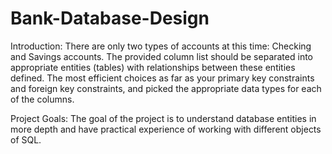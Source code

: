 # Bank-Database-Design
Introduction:
There are only two types of accounts at this time: Checking and Savings accounts. The provided column list should be separated into appropriate entities (tables) with relationships between these entities defined. The most efficient choices as far as your primary key constraints and foreign key constraints, and picked the appropriate data types for each of the columns.

Project Goals:
The goal of the project is to understand database entities in more depth and have practical experience of working with different objects of SQL.
